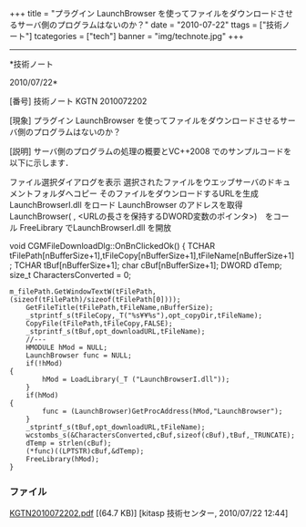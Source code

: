 ﻿+++
title = "プラグイン LaunchBrowser を使ってファイルをダウンロードさせるサーバ側のプログラムはないのか？"
date = "2010-07-22"
ttags = ["技術ノート"]
tcategories = ["tech"]
banner = "img/technote.jpg"
+++

-----------------------------------------------------------------------------------------------------------------------------

*技術ノート

2010/07/22*


[番号]
技術ノート KGTN 2010072202

[現象]
プラグイン LaunchBrowser
を使ってファイルをダウンロードさせるサーバ側のプログラムはないのか？

[説明]
サーバ側のプログラムの処理の概要とVC++2008
でのサンプルコードを以下に示します．

ファイル選択ダイアログを表示
選択されたファイルをウエッブサーバのドキュメントフォルダへコピー
そのファイルをダウンロードするURLを生成
LaunchBrowserI.dll をロード
LaunchBrowser のアドレスを取得
LaunchBrowser( <URL>,
<URLの長さを保持するDWORD変数のポインタ>)　をコール
FreeLibrary でLaunchBrowserI.dll を開放

void CGMFileDownloadDlg::OnBnClickedOk() {
TCHAR
tFilePath[nBufferSize+1],tFileCopy[nBufferSize+1],tFileName[nBufferSize+1];
TCHAR tBuf[nBufferSize+1];
char cBuf[nBufferSize+1];
DWORD dTemp;
size_t CharactersConverted = 0;

    m_filePath.GetWindowTextW(tFilePath,(sizeof(tFilePath)/sizeof(tFilePath[0])));
        GetFileTitle(tFilePath,tFileName,nBufferSize);
        _stprintf_s(tFileCopy,_T("%s¥¥%s"),opt_copyDir,tFileName);
        CopyFile(tFilePath,tFileCopy,FALSE);
        _stprintf_s(tBuf,opt_downloadURL,tFileName);
        //---
        HMODULE hMod = NULL;
        LaunchBrowser func = NULL;
        if(!hMod)
    {
            hMod = LoadLibrary(_T ("LaunchBrowserI.dll"));
        }
        if(hMod)
    {
            func = (LaunchBrowser)GetProcAddress(hMod,"LaunchBrowser");
        }
        _stprintf_s(tBuf,opt_downloadURL,tFileName);
        wcstombs_s(&CharactersConverted,cBuf,sizeof(cBuf),tBuf,_TRUNCATE);
        dTemp = strlen(cBuf);
        (*func)((LPTSTR)cBuf,&dTemp);
        FreeLibrary(hMod);
    }


### ファイル

 
 


[KGTN2010072202.pdf](http://techreport.kitasp.net/attachments/download/236/KGTN2010072202.pdf)
 [(64.7 KB)] [kitasp 技術センター, 2010/07/22
12:44]


 


 

